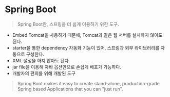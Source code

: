 # Spring Boot
> Spring Boot란, 스프링을 더 쉽게 이용하기 위한 도구.

- Embed Tomcat을 사용하기 때문에, Tomcat과 같은 웹 서버를 설치하지 않아도 된다.
- starter을 통한 dependency 자동화 기능이 있어, 스프링과 외부 라이브러리를 자동으로 구성한다.
- XML 설정을 하지 않아도 된다.
- jar file을 이용해 자바 옵션만으로 손쉽게 배포가 가능하다.
- 개발자의 편의를 위해 개발된 도구

> Spring Boot makes it easy to create stand-alone, production-grade Spring based Applications that you can "just run".